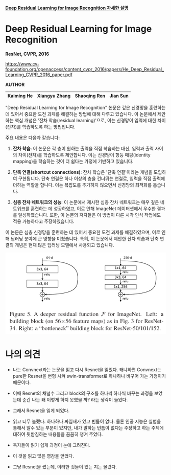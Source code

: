 #### [Deep Residual Learning for Image Recognition 자세한 설명](./Deep%20Residual%20Learning%20for%20Image%20Recognition.md)


# Deep Residual Learning for Image Recognition

**ResNet, CVPR, 2016**

https://www.cv-foundation.org/openaccess/content_cvpr_2016/papers/He_Deep_Residual_Learning_CVPR_2016_paper.pdf

**AUTHOR**

| Kaiming He | Xiangyu Zhang | Shaoqing Ren | Jian Sun |
| ---------- | ------------- | ------------ | -------- |

"Deep Residual Learning for Image Recognition" 논문은 깊은 신경망을 훈련하는 데 있어서 중요한 도전 과제를 해결하는 방법에 대해 다루고 있습니다. 이 논문에서 제안하는 핵심 개념은 '잔차 학습(residual learning)'으로, 이는 신경망이 입력에 대한 차이(잔차)를 학습하도록 하는 방법입니다.

주요 내용은 다음과 같습니다:

1. **잔차 학습**: 이 논문은 각 층이 원하는 출력을 직접 학습하는 대신, 입력과 출력 사이의 차이(잔차)를 학습하도록 제안합니다. 이는 신경망이 항등 매핑(identity mapping)을 학습하는 것이 더 쉽다는 가정에 기반하고 있습니다.

2. **단축 연결(shortcut connections)**: 잔차 학습은 '단축 연결'이라는 개념을 도입하여 구현됩니다. 단축 연결은 하나 이상의 층을 건너뛰는 연결로, 입력을 직접 출력에 더하는 역할을 합니다. 이는 복잡도를 추가하지 않으면서 신경망의 최적화를 돕습니다.

3. **심층 잔차 네트워크의 성능**: 이 논문에서 제시한 심층 잔차 네트워크는 매우 깊은 네트워크를 훈련하는 데 성공하였고, 이로 인해 ImageNet 데이터셋에서 우수한 결과를 달성하였습니다. 또한, 이 논문의 저자들은 이 방법이 다른 시각 인식 작업에도 적용 가능하다고 주장하였습니다.

이 논문은 심층 신경망을 훈련하는 데 있어서 중요한 도전 과제를 해결하였으며, 이로 인해 딥러닝 분야에 큰 영향을 미쳤습니다. 특히, 이 논문에서 제안한 잔차 학습과 단축 연결의 개념은 현재 많은 딥러닝 모델에서 사용되고 있습니다.

![Alt text](image-10.png)

# 나의 의견

- 나는 Convnext라는 논문을 읽고 다시 Resnet을 읽었다. 
왜냐하면 Convnext는 pure한 Resnet을 변형 시켜 swin-transformer로 하나하나 바꾸어 가는 가정이기 때문이다.

- 이때 Resnet의 채널수 그리고 block의 구조를 하나씩 하나씩 바꾸는 과정을 보았는데 순간 나는 왜 이렇게 하지 못했을 까? 라는 생각이 들었다.
- 그래서 Resnet을 읽게 되었다. 
- 읽고 너무 놀랬다. 하나하나 짜임새가 있고 빈틈이 없다. 물론 인공 지능은 실험을 통해서 알수 있는 부분이 있지만, 내가 말하는 빈틈이 없다는 주장하고 하는 주제에 대하여 뒷받침하는 내용들을 꼼꼼히 챙겨 주었다.
- 독자들이 읽기 쉽게 과정이 눈에 그려진다.
- 이 것을 읽고 많은 영감을 얻었다.
- 그냥 Resnet을 썼는데, 이러한 것들이 있는 지는 몰랐다.